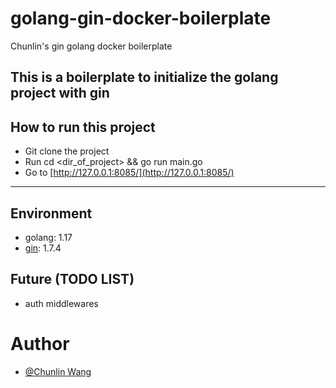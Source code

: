 # golang-gin-docker-boilerplate
Chunlin's gin golang docker boilerplate

## This is a boilerplate to initialize the golang project with gin

## How to run this project
* Git clone the project
* Run cd <dir_of_project> && go run main.go
* Go to [http://127.0.0.1:8085/](http://127.0.0.1:8085/)

********************************

## Environment
- golang: 1.17
- [gin](https://gin-gonic.com/): 1.7.4


## Future (TODO LIST)
* auth middlewares

# Author
* [@Chunlin Wang](https://www.linkedin.com/in/chunlin-wang-b606b159/)